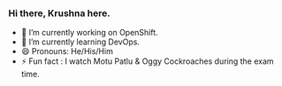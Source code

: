 ### Hi there, Krushna here.



- 🔭 I’m currently working on OpenShift.
- 🌱 I’m currently learning DevOps.
- 😄 Pronouns: He/His/Him
- ⚡ Fun fact : I watch Motu Patlu & Oggy Cockroaches during the exam time.
<!--
**KrushnaPrasadSahoo77/KrushnaPrasadSahoo77** is a ✨ _special_ ✨ repository because its `README.md` (this file) appears on your GitHub profile.

Here are some ideas to get you started:

- 🔭 I’m currently working on ...
- 🌱 I’m currently learning ...
- 👯 I’m looking to collaborate on ...
- 🤔 I’m looking for help with ...
- 💬 Ask me about ...
- 📫 How to reach me: ...
- 😄 Pronouns: He/His/Him
- ⚡ Fun fact: ...
-->
